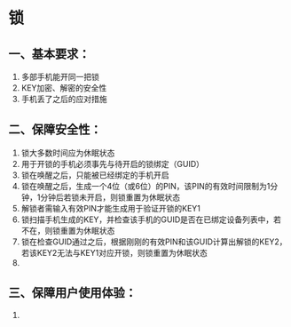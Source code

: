 # 锁
## 一、基本要求：
1. 多部手机能开同一把锁
2. KEY加密、解密的安全性
3. 手机丢了之后的应对措施

## 二、保障安全性：
1. 锁大多数时间应为休眠状态
2. 用于开锁的手机必须事先与待开启的锁绑定（GUID）
3. 锁在唤醒之后，只能被已经绑定的手机开启
4. 锁在唤醒之后，生成一个4位（或6位）的PIN，该PIN的有效时间限制为1分钟，1分钟后若锁未开启，则锁重置为休眠状态
5. 解锁者需输入有效PIN才能生成用于验证开锁的KEY1
6. 锁扫描手机生成的KEY，并检查该手机的GUID是否在已绑定设备列表中，若不在，则锁重置为休眠状态
7. 锁在检查GUID通过之后，根据刚刚的有效PIN和该GUID计算出解锁的KEY2，若该KEY2无法与KEY1对应开锁，则锁重置为休眠状态
8. 

## 三、保障用户使用体验：
1. 